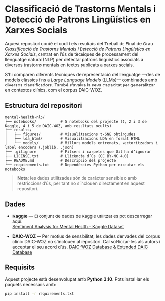# Classificació de Trastorns Mentals i Detecció de Patrons Lingüístics en Xarxes Socials
Aquest repositori conté el codi i els resultats del Treball de Final de Grau _Classificació de Trastorns Mentals i Detecció de Patrons Lingüístics en Xarxes Socials_, centrat en l’ús de tècniques de processament del llenguatge natural (NLP) per detectar patrons lingüístics associats a diversos trastorns mentals en textos publicats a xarxes socials.

S’hi comparen diferents tècniques de representació del llenguatge —des de models clàssics fins a *Large Language Models* (LLMs)— combinades amb diversos classificadors. També s’avalua la seva capacitat per generalitzar en contextos clínics, com el corpus DAIC-WOZ.

## Estructura del repositori
```text
mental-health-nlp/
├── notebooks/           # 5 notebooks del projecte (1, 2 i 3 de Kaggle, 4 i 5 de DAIC-WOZ, amb resultats ocults)
├── results/
│   ├── figures/         # Visualitzacions t-SNE obtingudes
│   ├── lda_html/        # Visualitzacions LDA en format HTML
│   └── models/          # Millors models entrenats, vectoritzadors i label encoders (.joblib, .json)
├── .gitignore           # Fitxers i carpetes que Git ha d’ignorar
├── LICENSE.txt          # Llicència d’ús (CC BY-NC 4.0)
├── README.md            # Descripció del projecte
└── requirements.txt     # Dependències Python per executar els notebooks

````

> **Nota**: les dades utilitzades són de caràcter sensible o amb restriccions d’ús, per tant no s’inclouen directament en aquest repositori.


## Dades

- **Kaggle** — El conjunt de dades de Kaggle utilitzat es pot descarregar aquí:  
  [Sentiment Analysis for Mental Health – Kaggle Dataset](https://www.kaggle.com/datasets/suchintikasarkar/sentiment-analysis-for-mental-health)

- **DAIC-WOZ** — Per motius de sensibilitat, les dades derivades del corpus clínic DAIC-WOZ no s'inclouen al repositori. Cal sol·licitar-les als autors i acceptar el seu acord d’ús.
  [DAIC-WOZ Database & Extended DAIC Database](https://dcapswoz.ict.usc.edu/) 

## Requisits

Aquest projecte està desenvolupat amb **Python 3.10**. Pots instal·lar els paquets necessaris amb:

```bash
pip install -r requirements.txt
